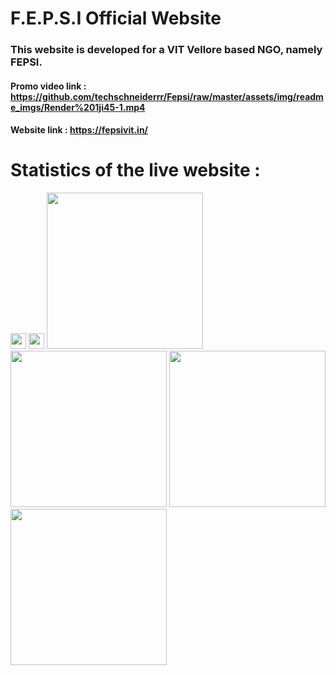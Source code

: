 # F.E.P.S.I Official Website  
### This website is developed for a VIT Vellore based NGO, namely FEPSI.

#### Promo video link : https://github.com/techschneiderrr/Fepsi/raw/master/assets/img/readme_imgs/Render%201ji45-1.mp4
#### Website link : https://fepsivit.in/
# Statistics of the live website :


<p float="left">
 
<img src="https://github.com/techschneiderrr/Fepsi/blob/master/assets/img/readme_imgs/1.jpg" width="25">  
<img src="https://github.com/techschneiderrr/Fepsi/blob/master/assets/img/readme_imgs/2.jpg" width="25"> 
<img src="https://github.com/techschneiderrr/Fepsi/blob/master/assets/img/readme_imgs/3.jpg" width="250">
<img src="https://github.com/techschneiderrr/Fepsi/blob/master/assets/img/readme_imgs/4.jpg" width="250">
<img src="https://github.com/techschneiderrr/Fepsi/blob/master/assets/img/readme_imgs/5.jpg" width="250">
<img src="https://github.com/techschneiderrr/Fepsi/blob/master/assets/img/readme_imgs/6.jpg" width="250">
 
</p>
